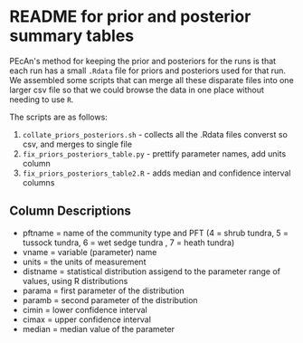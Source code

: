 # README for prior and posterior summary tables

PEcAn's method for keeping the prior and posteriors for the runs is that
each run has a small `.Rdata` file for priors and posteriors used for that run. 
We assembled some scripts that can merge all these disparate files into
one larger csv file so that we could browse the data in one place without needing
 to use `R`.

The scripts are as follows:
1. `collate_priors_posteriors.sh` - collects all the .Rdata files converst so csv, and merges to single file
2. `fix_priors_posteriors_table.py` - prettify parameter names, add units column
3. `fix_priors_posteriors_table2.R` - adds median and confidence interval columns

## Column Descriptions

* pftname = name of the community type and PFT (4 = shrub tundra, 5 = tussock tundra, 6 = wet sedge tundra , 7 = heath tundra)
* vname = variable (parameter) name
* units = the units of measurement
* distname = statistical distribution assigend to the parameter range of values, using R distributions
* parama = first parameter of the distribution
* paramb = second parameter of the distribution
* cimin = lower confidence interval
* cimax = upper confidence interval
* median = median value of the parameter
